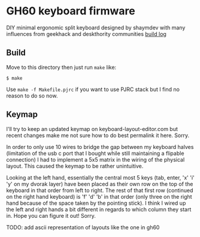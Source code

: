 GH60 keyboard firmware
======================
DIY minimal ergonomic split keyboard designed by shaymdev with many influences from geekhack and deskthority communities
  <a href="https://geekhack.org/index.php?topic=71614.0">build log</a>


## Build
Move to this directory then just run `make` like:

    $ make

Use `make -f Makefile.pjrc` if you want to use PJRC stack but I find no reason to do so now.


## Keymap

I'll try to keep an updated keymap on keyboard-layout-editor.com but recent changes make me not sure how to do best permalink it here. Sorry.

In order to only use 10 wires to bridge the gap between my keyboard halves (limitation of the usb c port that I bought while still maintaining a flipable connection) I had to implement a 5x5 matrix in the wiring of the physical layout. This caused the keymap to be rather unintuitive. 

Looking at the left hand, essentially the central most 5 keys (tab, enter, 'x' 'i' 'y' on my dvorak layer) have been placed as their own row on the top of the keyboard in that order from left to right.  The rest of that first row (continued on the right hand keyboard) is 'f' 'd' 'b' in that order (only three on the right hand because of the space taken by the pointing stick). I think I wired up the left and right hands a bit different in regards to which column they start in. Hope you can figure it out! Sorry.

TODO: add ascii representation of layouts like the one in gh60



